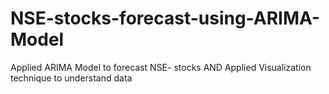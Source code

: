 # NSE-stocks-forecast-using-ARIMA-Model

Applied ARIMA Model to forecast NSE- stocks
AND Applied Visualization technique to understand data 
